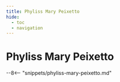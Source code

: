 ```yaml
---
title: Phyliss Mary Peixetto
hide:
  - toc
  - navigation 
---
```


# Phyliss Mary Peixetto

<!--
**ddmmmyyyy — ddmmmyyyy**
-->

--8<-- "snippets/phyliss-mary-peixetto.md"
